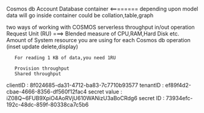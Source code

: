 Cosmos db Account
    Database
        container <======== depending upon model data will go inside container could be collation,table,graph

two ways of working with COSMOS
  serverless
  throughput
     in/out operation
       Request Unit (RU) ===> Blended measure of CPU,RAM,Hard Disk etc.
       Amount of System resource you are using for each Cosmos db operation
       (inset update delete,display)

       For reading 1 KB of data,you need 1RU

       Provision throughput
       Shared throughput
       



 clientID : 8f024685-da31-4712-ba83-7c7710b93577
 tenantID : ef89f4d2-cbae-4666-8356-df560f12fac4
 secret value : iZ08Q~6FUB9XpiO4AoRVjU610WANizU3aBoCRdg6
 secret ID : 73934efc-192c-48dc-859f-80338ca7c5b6
